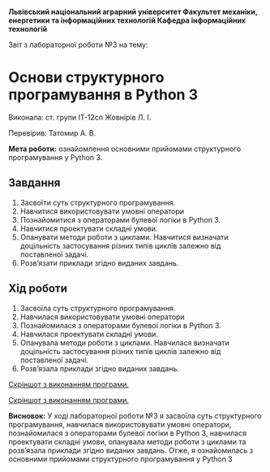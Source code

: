 ﻿
**Львівський національний аграрний університет
Факультет механіки, енергетики та інформаційних технологій
Кафедра інформаційних технологій**

Звіт з лабораторної роботи №3
на тему: 

# Основи структурного програмування в Python 3

Виконала: ст. групи ІТ-12сп Жовнірів Л. І.

Перевірив: Татомир А. В.

**Мета роботи:** ознайомлення основними прийомами структурного програмування у Python 3.

## Завдання
1. Засвоїти суть структурного програмування.
2. Навчитися використовувати умовні оператори
3. Познайомитися з операторами булевої логіки в Python 3.
4. Навчитися проектувати складні умови.
5. Опанувати методи роботи з циклами. Навчитися визначати доцільність
застосування різних типів циклів залежно від поставленої задачі.
6. Розв’язати приклади згідно виданих завдань.

## Хід роботи
1. Засвоїла суть структурного програмування.
2. Навчилася використовувати умовні оператори
3. Познайомилася з операторами булевої логіки в Python 3.
4. Навчилася проектувати складні умови.
5. Опанувала методи роботи з циклами. Навчилася визначати доцільність застосування різних типів циклів залежно від поставленої задачі.
6. Розв’язала приклади згідно виданих завдань.

[Скріншот з виконанням програми.](https://github.com/liliazh/oop1/blob/main/31.JPG)

[Скріншот з виконанням програми.](https://github.com/liliazh/oop1/blob/main/32.JPG)

**Висновок:** У ході лабораторної роботи №3 я засвоїла суть структурного програмування, навчилася використовувати умовні оператори, познайомилася з операторами булевої логіки в Python 3, навчилася проектувати складні умови, опанувала методи роботи з циклами та розв’язала приклади згідно виданих завдань. Отже, я ознайомилась з основними прийомами структурного програмування у Python 3
